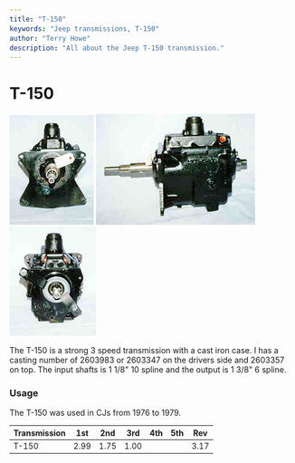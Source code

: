 ```yaml
---
title: "T-150"
keywords: "Jeep transmissions, T-150"
author: "Terry Howe"
description: "All about the Jeep T-150 transmission."
---
```

# T-150

![T-150 front](../../img/transmission/factory/t150f.jpg "T-150 front") ![T-150 side](../../img/transmission/factory/t150s.jpg "T-150 side") ![T-150 back](../../img/transmission/factory/t150b.jpg "T-150 back")

The T-150 is a strong 3 speed transmission with a cast iron case. I has a casting number of 2603983 or 2603347 on the drivers side and 2603357 on top. The input shafts is 1 1/8" 10 spline and the output is 1 3/8" 6 spline.

### Usage

The T-150 was used in CJs from 1976 to 1979.

| Transmission | 1st  | 2nd  | 3rd  | 4th | 5th | Rev  |
|--------------|------|------|------|-----|-----|------|
| T-150        | 2.99 | 1.75 | 1.00 |     |     | 3.17 |